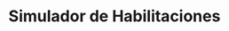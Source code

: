 ---
title: Simulador de Habilitaciones
wildcards_title:
  - icon: icono-arg-cambio-tecnologico
    title: Simulador de Habilitación
  - icon: icono-arg-reclamo-consulta
    title: Preguntas Frecuentes
  - icon: icono-arg-documento
    title: Conocé cómo se tramita
  - icon: icono-arg-acceso-a-especialistas
    title: Asesoramiento Online
  - icon: icono-arg-requisitos
    title: Requisitos
  - icon: icono-arg-tramite
    title: Solicitar Habilitacion
   
---
